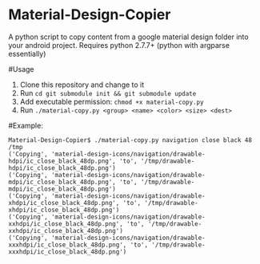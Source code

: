 # Material-Design-Copier
A python script to copy content from a google material design folder into your android project. Requires python 2.7.7+ (python with argparse essentially)

#Usage

1. Clone this repository and change to it
2. Run `cd git submodule init && git submodule update`
3. Add executable permission: `chmod +x material-copy.py`
4. Run `./material-copy.py <group> <name> <color> <size> <dest>`

#Example:
```
Material-Design-Copier$ ./material-copy.py navigation close black 48 /tmp
('Copying', 'material-design-icons/navigation/drawable-hdpi/ic_close_black_48dp.png', 'to', '/tmp/drawable-hdpi/ic_close_black_48dp.png')
('Copying', 'material-design-icons/navigation/drawable-mdpi/ic_close_black_48dp.png', 'to', '/tmp/drawable-mdpi/ic_close_black_48dp.png')
('Copying', 'material-design-icons/navigation/drawable-xhdpi/ic_close_black_48dp.png', 'to', '/tmp/drawable-xhdpi/ic_close_black_48dp.png')
('Copying', 'material-design-icons/navigation/drawable-xxhdpi/ic_close_black_48dp.png', 'to', '/tmp/drawable-xxhdpi/ic_close_black_48dp.png')
('Copying', 'material-design-icons/navigation/drawable-xxxhdpi/ic_close_black_48dp.png', 'to', '/tmp/drawable-xxxhdpi/ic_close_black_48dp.png')
```
